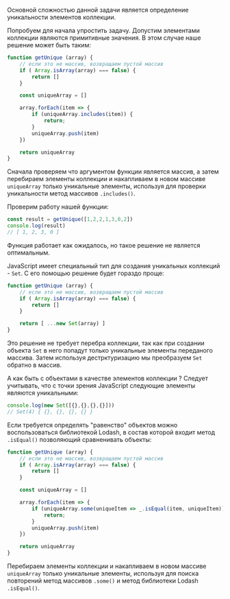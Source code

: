 Основной сложностью данной задачи является определение уникальности элементов коллекции.

Попробуем для начала упростить задачу. Допустим элементами коллекции являются примитивные значения. В этом случае наше решение может быть таким:

```js
function getUnique (array) {
    // если это не массив, возвращаем пустой массив
    if ( Array.isArray(array) === false) {
        return []
    }

    const uniqueArray = []

    array.forEach(item => {
        if (uniqueArray.includes(item)) {
            return;
        }
        uniqueArray.push(item)
    })

    return uniqueArray
}

```

Сначала проверяем что аргументом функции является массив, а затем перебираем элементы коллекции и накапливаем в новом массиве `uniqueArray` только уникальные элементы, используя для проверки уникальности метод массивов `.includes()`.

Проверим работу нашей функции:

```js
const result = getUnique([1,2,2,1,3,0,2])
console.log(result)
// [ 1, 2, 3, 0 ]

```

Функция работает как ожидалось, но такое решение не является оптимальным.

JavaScript имеет специальный тип для создания уникальных коллекций - `Set`. С его помощью решение будет гораздо проще:

```js
function getUnique (array) {
    // если это не массив, возвращаем пустой массив
    if ( Array.isArray(array) === false) {
        return []
    }

    return [ ...new Set(array) ]
}

```

Это решение не требует перебра коллекции, так как при создании объекта `Set` в него попадут только уникальные элементы переданого массива. Затем используя дестрктуризацию мы преобразуем `Set` обратно в массив.

А как быть с объектами в качестве элементов коллекции ?
Следует учитывать, что c точки зрения JavaScript следующие элементы являются уникальными:

```js
console.log(new Set([{},{},{},{}]))
// Set(4) { {}, {}, {}, {} }

```

Если требуется определять "равенство" объектов можно воспользоваться библиотекой Lodash, в состав которой входит метод `.isEqual()` позволяющий сравненивать объекты:

```js
function getUnique (array) {
    // если это не массив, возвращаем пустой массив
    if ( Array.isArray(array) === false) {
        return []
    }

    const uniqueArray = []

    array.forEach(item => {
        if (uniqueArray.some(uniqueItem => _.isEqual(item, uniqueItem))) {
            return;
        }
        uniqueArray.push(item)
    })

    return uniqueArray
}

```
Перебираем элементы коллекции и накапливаем в новом массиве `uniqueArray` только уникальные элементы, используя для поиска повторений метод массивов `.some()` и метод библиотеки Lodash `.isEqual()`.
